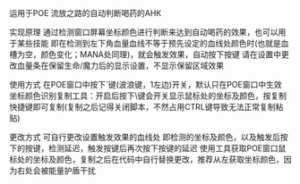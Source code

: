 运用于POE 流放之路的自动判断喝药的AHK

实现原理
通过检测窗口屏幕坐标颜色进行判断来达到自动喝药的效果，也可以用于某些技能
即在检测到左下角血量血线不等于预先设定的血线处颜色时(也就是血槽为空，颜色变化；MANA处同理)，就会触发效果，自动按下按键
请在设置中更改血量条在保留生命/魔力后的显示设置，不显示保留区域效果

使用方式
在POE窗口中按下`键(波浪键，1左边)开关，默认只在POE窗口中生效
坐标颜色识别复制工具：开启后按下\键会开关显示鼠标处的坐标及颜色，按复制快捷键即可复制(复制之后记得关闭脚本，不然占用CTRL键导致无法正常复制粘贴)

更改方式
可自行更改设置触发效果的血线处 即检测的坐标及颜色，以及触发后按下的按键，检测延迟，触发按键后再次按下按键的延迟
使用工具获取POE窗口鼠标处的坐标及颜色，复制之后在代码中自行替换更改，推荐从左获取坐标颜色，因为右处会被能量护盾干扰
